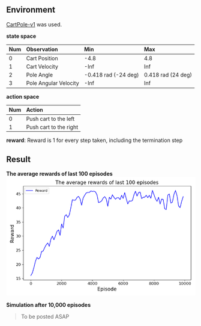 ## Environment
[CartPole-v1](https://github.com/openai/gym/blob/master/gym/envs/classic_control/cartpole.py) was used.

**state space**

|Num|Observation|Min|Max|
|:----|:----|:----|:----|
|0|Cart Position|-4.8|4.8|
|1|Cart Velocity|-Inf|Inf|
|2|Pole Angle|-0.418 rad (-24 deg)|0.418 rad (24 deg)|
|3|Pole Angular Velocity|-Inf|Inf|

**action space**

|Num|Action|
|:----|:----|
|0|Push cart to the left|
|1|Push cart to the right|

**reward**: Reward is 1 for every step taken, including the termination step

## Result
**The average rewards of last 100 episodes**
![result](result.png)

**Simulation after 10,000 episodes**
> To be posted ASAP
        